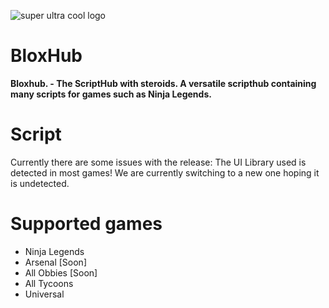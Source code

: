 ![super ultra cool logo](https://github.com/user-attachments/assets/0dc377d8-352b-4335-9b3f-a7bc421d9151)

# BloxHub
**Bloxhub. - The ScriptHub with steroids. A versatile scripthub containing many scripts for games such as Ninja Legends.**

# Script
Currently there are some issues with the release:
The UI Library used is detected in most games! We are currently switching to a new one hoping it is undetected.

# Supported games
* Ninja Legends
* Arsenal [Soon]
* All Obbies [Soon]
* All Tycoons
* Universal
